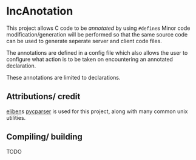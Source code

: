 # IncAnotation
This project allows C code to be _annotated_ by using `#define`s
Minor code modification/generation will be performed so that the same source 
code can be used to generate seperate server and client code files.

The annotations are defined in a config file which also allows the user to
configure what action is to be taken on encountering an annotated declaration.

These annotations are limited to declarations.

## Attributions/ credit
[eliben](https://github.com/eliben)s 
[pycparser](https://github.com/eliben/pycparser) is used for this project, 
along with many common unix utilities.

## Compiling/ building
TODO

